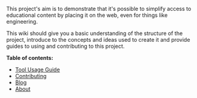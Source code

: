 This project's aim is to demonstrate that it's possible to simplify access to educational content by placing it on the web, even for things like engineering.

This wiki should give you a basic understanding of the structure of the project, introduce to the concepts and ideas used to create it and provide guides to using and contributing to this project.

**Table of contents:**

* [Tool Usage Guide](/signals-visualisation/usage_guide)
* [Contributing](/signals-visualisation/tools)
* [Blog](/signals-visualisation/blog)
* [About](/signals-visualisation/about) 